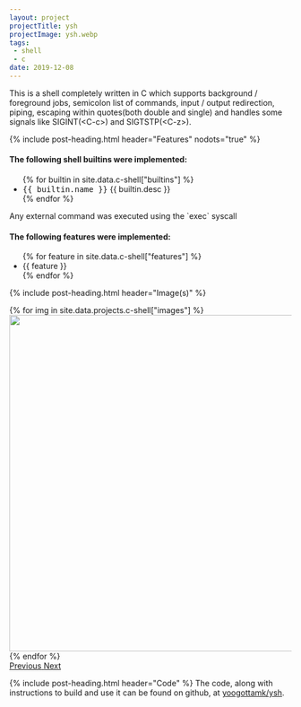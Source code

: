 ```yaml
---
layout: project
projectTitle: ysh
projectImage: ysh.webp
tags:
 - shell
 - c
date: 2019-12-08
---
```


This is a shell completely written in C which supports background / foreground jobs, semicolon list of commands, input / output redirection, piping, escaping within quotes(both double and single) and handles some signals like SIGINT(\<C-c\>) and SIGTSTP(\<C-z\>).

<div class="py-4"></div>
{% include post-heading.html header="Features" nodots="true" %}

<h4>The following shell builtins were implemented:</h4>
<ul>
  {% for builtin in site.data.c-shell["builtins"] %}
    <li><kbd>{{ builtin.name }}</kbd> {{ builtin.desc }}</li>
  {% endfor %}
</ul>
Any external command was executed using the `exec` syscall

<h4>The following features were implemented:</h4>
<ul>
  {% for feature in site.data.c-shell["features"] %}
    <li>{{ feature }}</li>
  {% endfor %}
</ul>

{% include post-heading.html header="Image(s)" %}
<div id="displayImages" class="carousel slide" data-ride="carousel">
  <div class="carousel-inner">
  {% for img in site.data.projects.c-shell["images"] %}
    <div class="carousel-item {% if forloop.first %} active {% endif %}">
      <img class="d-block mx-auto" src="{{ '/assets/images/' | append: img | relative_url }}" alt="" height="600px">
    </div>
  {% endfor %}
  </div>
  <a class="carousel-control-prev" href="#displayImages" role="button" data-slide="prev">
    <span class="carousel-control-prev-icon" aria-hidden="true"></span>
    <span class="sr-only">Previous</span>
  </a>
  <a class="carousel-control-next" href="#displayImages" role="button" data-slide="next">
    <span class="carousel-control-next-icon" aria-hidden="true"></span>
    <span class="sr-only">Next</span>
  </a>
</div>

{% include post-heading.html header="Code" %}
The code, along with instructions to build and use it can be found on github, at <a href="https://github.com/yoogottamk/ysh" target="_blank" rel="noopener">yoogottamk/ysh</a>.
